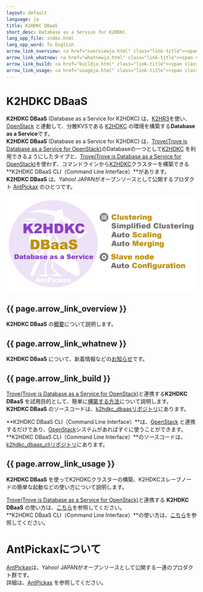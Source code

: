 ```yaml
---
layout: default
language: ja
title: K2HDKC DBaaS
short_desc: Database as a Service for K2HDKC
lang_opp_file: index.html
lang_opp_word: To English
arrow_link_overview: <a href="overviewja.html" class="link-title"><span class="arrow-base link-arrow-right"></span>概要</a>
arrow_link_whatnew: <a href="whatnewja.html" class="link-title"><span class="arrow-base link-arrow-right"></span>お知らせ</a>
arrow_link_build: <a href="buildja.html" class="link-title"><span class="arrow-base link-arrow-right"></span>環境構築</a>
arrow_link_usage: <a href="usageja.html" class="link-title"><span class="arrow-base link-arrow-right"></span>使い方</a>
---
```


# **K2HDKC DBaaS**
**K2HDKC DBaaS** (Database as a Service for K2HDKC) は、[K2HR3](https://k2hr3.antpick.ax/indexja.html)を使い、[OpenStack](https://www.openstack.org/) と連動して、分散KVSである [K2HDKC](https://k2hdkc.antpick.ax/indexja.html) の環境を構築する**Database as a Service**です。  
**K2HDKC DBaaS** (Database as a Service for K2HDKC) は、[Trove(Trove is Database as a Service for OpenStack)](https://wiki.openstack.org/wiki/Trove)のDatabaseの一つとして[K2HDKC](https://k2hdkc.antpick.ax/indexja.html) を利用できるようにしたタイプと、[Trove(Trove is Database as a Service for OpenStack)](https://wiki.openstack.org/wiki/Trove)を使わず、コマンドラインから[K2HDKC](https://k2hdkc.antpick.ax/indexja.html)クラスターを構築できる**K2HDKC DBaaS CLI（Command Line Interface）**があります。  
**K2HDKC DBaaS** は、Yahoo! JAPANがオープンソースとして公開するプロダクト [AntPickax](https://antpick.ax/indexja.html) のひとつです。  

![K2HDKC DBaaS](images/top_k2hdkc_dbaas.png)

## {{ page.arrow_link_overview }}
**K2HDKC DBaaS** の[概要](overviewja.html)について説明します。  

## {{ page.arrow_link_whatnew }}
**K2HDKC DBaaS** について、新着情報などの[お知らせ](whatnewja.html)です。

## {{ page.arrow_link_build }}
[Trove(Trove is Database as a Service for OpenStack)](https://wiki.openstack.org/wiki/Trove)と連携する**K2HDKC DBaaS** を試用目的として、簡単に[構築する方法](buildja.html)について説明します。  
**K2HDKC DBaaS** のソースコードは、[k2hdkc_dbaasリポジトリ](https://github.com/yahoojapan/k2hdkc_dbaas)にあります。  

**K2HDKC DBaaS CLI（Command Line Interface）**は、[OpenStack](https://www.openstack.org/) と連携するだけであり、[OpenStack](https://www.openstack.org/)システムがあればすぐに使うことができます。  
**K2HDKC DBaaS CLI（Command Line Interface）**のソースコードは、[k2hdkc_dbaas_cliリポジトリ](https://github.com/yahoojapan/k2hdkc_dbaas_cli)にあります。  

## {{ page.arrow_link_usage }}
**K2HDKC DBaaS** を使ってK2HDKCクラスターの構築、K2HDKCスレーブノードの簡単な起動などの使い方について説明します。  

[Trove(Trove is Database as a Service for OpenStack)](https://wiki.openstack.org/wiki/Trove)と連携する **K2HDKC DBaaS** の使い方は、[こちら](usageja.html)を参照してください。  
**K2HDKC DBaaS CLI（Command Line Interface）**の使い方は、[こちら](usage_clija.html)を参照してください。  

# **AntPickaxについて**
[AntPickax](https://antpick.ax/indexja.html)は、Yahoo! JAPANがオープンソースとして公開する一連のプロダクト群です。  
詳細は、[AntPickax](https://antpick.ax/indexja.html) を参照してください。
